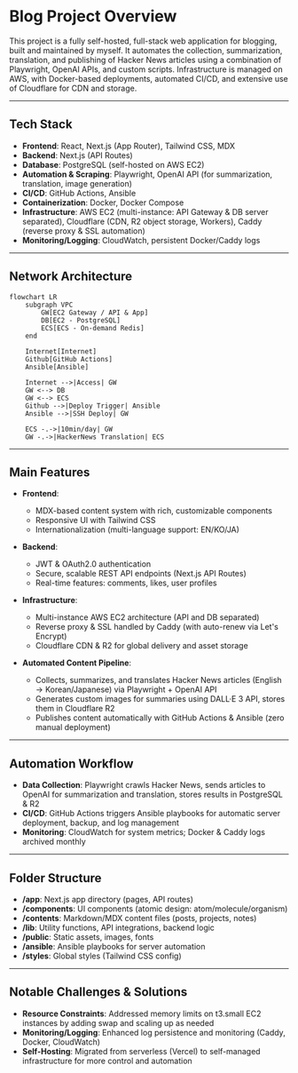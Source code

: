 # Blog Project Overview

This project is a fully self-hosted, full-stack web application for blogging, built and maintained by myself.
It automates the collection, summarization, translation, and publishing of Hacker News articles using a combination of Playwright, OpenAI APIs, and custom scripts.
Infrastructure is managed on AWS, with Docker-based deployments, automated CI/CD, and extensive use of Cloudflare for CDN and storage.

---

## Tech Stack

- **Frontend**: React, Next.js (App Router), Tailwind CSS, MDX
- **Backend**: Next.js (API Routes)
- **Database**: PostgreSQL (self-hosted on AWS EC2)
- **Automation & Scraping**: Playwright, OpenAI API (for summarization, translation, image generation)
- **CI/CD**: GitHub Actions, Ansible
- **Containerization**: Docker, Docker Compose
- **Infrastructure**: AWS EC2 (multi-instance: API Gateway & DB server separated), Cloudflare (CDN, R2 object storage, Workers), Caddy (reverse proxy & SSL automation)
- **Monitoring/Logging**: CloudWatch, persistent Docker/Caddy logs

---

## Network Architecture

```mermaid
flowchart LR
    subgraph VPC
        GW[EC2 Gateway / API & App]
        DB[EC2 - PostgreSQL]
        ECS[ECS - On-demand Redis]
    end

    Internet[Internet]
    Github[GitHub Actions]
    Ansible[Ansible]

    Internet -->|Access| GW
    GW <--> DB
    GW <--> ECS
    Github -->|Deploy Trigger| Ansible
    Ansible -->|SSH Deploy| GW

    ECS -.->|10min/day| GW
    GW -.->|HackerNews Translation| ECS
```

---

## Main Features

- **Frontend**:

  - MDX-based content system with rich, customizable components
  - Responsive UI with Tailwind CSS
  - Internationalization (multi-language support: EN/KO/JA)

- **Backend**:

  - JWT & OAuth2.0 authentication
  - Secure, scalable REST API endpoints (Next.js API Routes)
  - Real-time features: comments, likes, user profiles

- **Infrastructure**:

  - Multi-instance AWS EC2 architecture (API and DB separated)
  - Reverse proxy & SSL handled by Caddy (with auto-renew via Let's Encrypt)
  - Cloudflare CDN & R2 for global delivery and asset storage

- **Automated Content Pipeline**:
  - Collects, summarizes, and translates Hacker News articles (English → Korean/Japanese) via Playwright + OpenAI API
  - Generates custom images for summaries using DALL·E 3 API, stores them in Cloudflare R2
  - Publishes content automatically with GitHub Actions & Ansible (zero manual deployment)

---

## Automation Workflow

- **Data Collection**: Playwright crawls Hacker News, sends articles to OpenAI for summarization and translation, stores results in PostgreSQL & R2
- **CI/CD**: GitHub Actions triggers Ansible playbooks for automatic server deployment, backup, and log management
- **Monitoring**: CloudWatch for system metrics; Docker & Caddy logs archived monthly

---

## Folder Structure

- **/app**: Next.js app directory (pages, API routes)
- **/components**: UI components (atomic design: atom/molecule/organism)
- **/contents**: Markdown/MDX content files (posts, projects, notes)
- **/lib**: Utility functions, API integrations, backend logic
- **/public**: Static assets, images, fonts
- **/ansible**: Ansible playbooks for server automation
- **/styles**: Global styles (Tailwind CSS config)

---

## Notable Challenges & Solutions

- **Resource Constraints**: Addressed memory limits on t3.small EC2 instances by adding swap and scaling up as needed
- **Monitoring/Logging**: Enhanced log persistence and monitoring (Caddy, Docker, CloudWatch)
- **Self-Hosting**: Migrated from serverless (Vercel) to self-managed infrastructure for more control and automation
